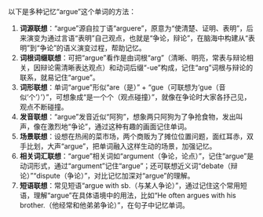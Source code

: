 以下是多种记忆“argue”这个单词的方法：
1. **词源联想**：“argue”源自拉丁语“arguere”，原意为“使清楚、证明、表明”，后来演变为通过言语“表明”自己观点，也就是“争论，辩论”，在脑海中构建从“表明”到“争论”的语义演变过程，帮助记忆。
2. **词根词缀联想**：可把“argue”看作是由词根“arg”（清晰、明亮，常表与辩论相关，因辩论需清晰表达观点）和动词后缀“-ue”构成，记住“arg”词根与辩论的联系，就易记住“argue”。
3. **词形联想**：单词“argue”形似“are（是）” + “gue（可联想为‘gue（音似‘个’）’）”，可想象成“是一个个（观点碰撞）”，就像在争论时大家各抒己见，观点不断碰撞。
4. **发音联想**：“argue”发音近似“阿狗”，想象两只阿狗为了争抢食物，发出叫声，像在激烈地“争论”，通过这种有趣的画面记住单词。
5. **场景联想**：设想在热闹的菜市场，两个商贩为了摊位位置问题，面红耳赤，双手比划，大声“argue”，把单词融入这样生动的场景，加强记忆。
6. **相关词汇联想**：“argue”相关词如“argument（争论，论点）”，记住“argue”是动词形式，通过“argument”记住“argue”；还可联想近义词“debate（辩论）”“dispute（争论）”，对比记忆加深对“argue”的理解。
7. **短语联想**：常见短语“argue with sb.（与某人争论）”，通过记住这个常用短语，理解“argue”在具体语境中的用法，比如“He often argues with his brother.（他经常和他弟弟争论）”，在句子中记忆单词。 